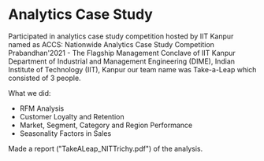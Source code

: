 # Analytics Case Study
Participated in analytics case study competition hosted by IIT Kanpur named as ACCS: Nationwide Analytics Case Study Competition
Prabandhan'2021 - The Flagship Management Conclave of IIT Kanpur
Department of Industrial and Management Engineering (DIME), Indian Institute of Technology (IIT), Kanpur
our team name was Take-a-Leap which consisted of 3 people.

What we did:
- RFM Analysis
- Customer Loyalty and Retention
- Market, Segment, Category and Region Performance
- Seasonality Factors in Sales

Made a report ("TakeALeap_NITTrichy.pdf") of the analysis. 
